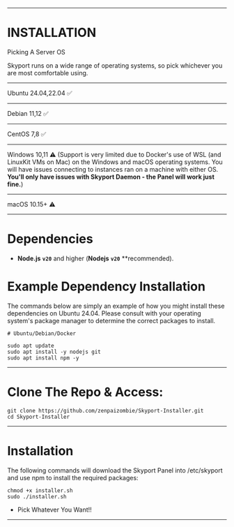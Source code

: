 __________________________________________________

# INSTALLATION

Picking A Server OS

Skyport runs on a wide range of operating systems, so pick whichever you are most comfortable using.

__________________________________________________
Ubuntu	24.04,22.04	✅
__________________________________________________
Debian	11,12 ✅
__________________________________________________
CentOS	7,8	✅
__________________________________________________
Windows	10,11 ⚠️ (Support is very limited due to Docker's use of WSL (and LinuxKit VMs on Mac) on the Windows and macOS operating systems. You will have issues connecting to instances ran on a machine with either OS. **You'll only have issues with Skyport Daemon - the Panel will work just fine.**)
__________________________________________________
macOS	10.15+	⚠️
__________________________________________________

# Dependencies
- **Node.js** **``v20``** and higher (**Nodejs** **``v20``** **recommended).
# Example Dependency Installation
The commands below are simply an example of how you might install these dependencies on Ubuntu 24.04. Please consult with your operating system's package manager to determine the correct packages to install.
```
# Ubuntu/Debian/Docker

sudo apt update
sudo apt install -y nodejs git
sudo apt install npm -y
```
__________________________________________________

# Clone The Repo & Access:
```
git clone https://github.com/zenpaizombie/Skyport-Installer.git
cd Skyport-Installer
```
__________________________________________________

# Installation
The following commands will download the Skyport Panel into /etc/skyport and use npm to install the required packages:
```
chmod +x installer.sh
sudo ./installer.sh
```
- Pick Whatever You Want!!
__________________________________________________
